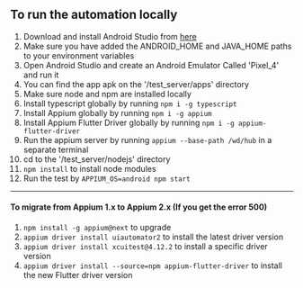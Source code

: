 ## To run the automation locally

1. Download and install Android Studio from [here](https://developer.android.com/studio "here")
2. Make sure you have added the ANDROID_HOME and JAVA_HOME paths to your environment variables
3. Open Android Studio and create an Android Emulator Called 'Pixel_4' and run it
4. You can find the app apk on the '/test_server/apps' directory
5. Make sure node and npm are installed locally
6. Install typescript globally by running `npm i -g typescript`
7. Install Appium globally by running `npm i -g appium`
8. Install Appium Flutter Driver globally by running `npm i -g appium-flutter-driver`
9. Run the appium server by running `appium --base-path /wd/hub` in a separate terminal
10. cd to the '/test_server/nodejs' directory
11. `npm install` to install node modules
12. Run the test by `APPIUM_OS=android npm start`

------------

#### To migrate from Appium 1.x to Appium 2.x (If you get the error 500)

1. `npm install -g appium@next` to upgrade
2. `appium driver install uiautomator2` to install the latest driver version
3. `appium driver install xcuitest@4.12.2` to install a specific driver version
4. `appium driver install --source=npm appium-flutter-driver` to install the new Flutter driver version